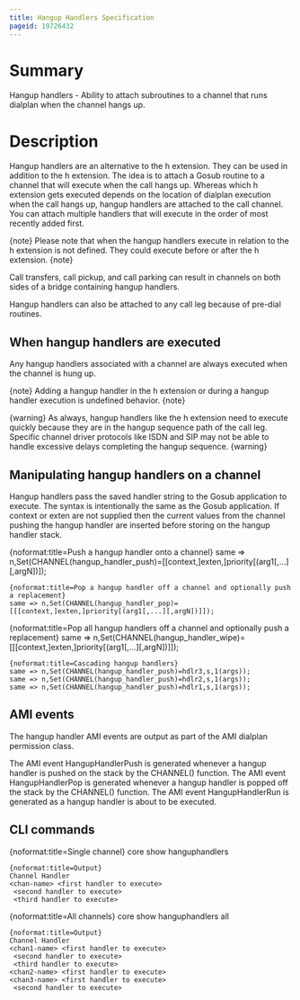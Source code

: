 ```yaml
---
title: Hangup Handlers Specification
pageid: 19726432
---
```


# Summary

Hangup handlers - Ability to attach subroutines to a channel that runs dialplan when the channel hangs up.

# Description

Hangup handlers are an alternative to the h extension. They can be used in addition to the h extension. The idea is to attach a Gosub routine to a channel that will execute when the call hangs up. Whereas which h extension gets executed depends on the location of dialplan execution when the call hangs up, hangup handlers are attached to the call channel. You can attach multiple handlers that will execute in the order of most recently added first.

{note}
Please note that when the hangup handlers execute in relation to the h extension is not defined. They could execute before or after the h extension.
{note}

Call transfers, call pickup, and call parking can result in channels on both sides of a bridge containing hangup handlers.

Hangup handlers can also be attached to any call leg because of pre-dial routines.

## When hangup handlers are executed

Any hangup handlers associated with a channel are always executed when the channel is hung up.

{note}
Adding a hangup handler in the h extension or during a hangup handler execution is undefined behavior. 
{note}

{warning}
As always, hangup handlers like the h extension need to execute quickly because they are in the hangup sequence path of the call leg. Specific channel driver protocols like ISDN and SIP may not be able to handle excessive delays completing the hangup sequence.
{warning}

## Manipulating hangup handlers on a channel

Hangup handlers pass the saved handler string to the Gosub application to execute. The syntax is intentionally the same as the Gosub application. If context or exten are not supplied then the current values from the channel pushing the hangup handler are inserted before storing on the hangup handler stack.

{noformat:title=Push a hangup handler onto a channel}
same => n,Set(CHANNEL(hangup_handler_push)=[[context,]exten,]priority[(arg1[,...][,argN])]);
```
{noformat:title=Pop a hangup handler off a channel and optionally push a replacement}
same => n,Set(CHANNEL(hangup_handler_pop)=[[[context,]exten,]priority[(arg1[,...][,argN])]]);
```
{noformat:title=Pop all hangup handlers off a channel and optionally push a replacement}
same => n,Set(CHANNEL(hangup_handler_wipe)=[[[context,]exten,]priority[(arg1[,...][,argN])]]);
```
{noformat:title=Cascading hangup handlers}
same => n,Set(CHANNEL(hangup_handler_push)=hdlr3,s,1(args));
same => n,Set(CHANNEL(hangup_handler_push)=hdlr2,s,1(args));
same => n,Set(CHANNEL(hangup_handler_push)=hdlr1,s,1(args));
```
## AMI events

The hangup handler AMI events are output as part of the AMI dialplan permission class.

The AMI event HangupHandlerPush is generated whenever a hangup handler is pushed on the stack by the CHANNEL() function.
The AMI event HangupHandlerPop is generated whenever a hangup handler is popped off the stack by the CHANNEL() function.
The AMI event HangupHandlerRun is generated as a hangup handler is about to be executed.

## CLI commands

{noformat:title=Single channel}
core show hanguphandlers <chan>
```
{noformat:title=Output}
Channel Handler
<chan-name> <first handler to execute>
 <second handler to execute>
 <third handler to execute>
```
{noformat:title=All channels}
core show hanguphandlers all
```
{noformat:title=Output}
Channel Handler
<chan1-name> <first handler to execute>
 <second handler to execute>
 <third handler to execute>
<chan2-name> <first handler to execute>
<chan3-name> <first handler to execute>
 <second handler to execute>
```
